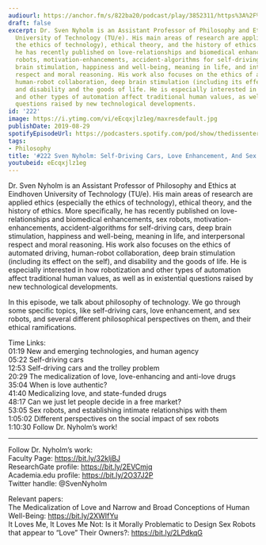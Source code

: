 ```yaml
---
audiourl: https://anchor.fm/s/822ba20/podcast/play/3852311/https%3A%2F%2Fd3ctxlq1ktw2nl.cloudfront.net%2Fproduction%2F2019-6-13%2F18715904-44100-2-ebeb9fa977fcc.m4a
draft: false
excerpt: Dr. Sven Nyholm is an Assistant Professor of Philosophy and Ethics at Eindhoven
  University of Technology (TU/e). His main areas of research are applied ethics (especially
  the ethics of technology), ethical theory, and the history of ethics. More specifically,
  he has recently published on love-relationships and biomedical enhancements, sex
  robots, motivation-enhancements, accident-algorithms for self-driving cars, deep
  brain stimulation, happiness and well-being, meaning in life, and interpersonal
  respect and moral reasoning. His work also focuses on the ethics of automated driving,
  human-robot collaboration, deep brain stimulation (including its effect on the self),
  and disability and the goods of life. He is especially interested in how robotization
  and other types of automation affect traditional human values, as well as in existential
  questions raised by new technological developments.
id: '222'
image: https://i.ytimg.com/vi/eEcqxjlz1eg/maxresdefault.jpg
publishDate: 2019-08-29
spotifyEpisodeUrl: https://podcasters.spotify.com/pod/show/thedissenter/episodes/222-Sven-Nyholm-Self-Driving-Cars--Love-Enhancement--And-Sex-Robots-e4k2in
tags:
- Philosophy
title: '#222 Sven Nyholm: Self-Driving Cars, Love Enhancement, And Sex Robots'
youtubeid: eEcqxjlz1eg
---
```

<div class="timelinks">

Dr. Sven Nyholm is an Assistant Professor of Philosophy and Ethics at Eindhoven University of Technology (TU/e). His main areas of research are applied ethics (especially the ethics of technology), ethical theory, and the history of ethics. More specifically, he has recently published on love-relationships and biomedical enhancements, sex robots, motivation-enhancements, accident-algorithms for self-driving cars, deep brain stimulation, happiness and well-being, meaning in life, and interpersonal respect and moral reasoning. His work also focuses on the ethics of automated driving, human-robot collaboration, deep brain stimulation (including its effect on the self), and disability and the goods of life. He is especially interested in how robotization and other types of automation affect traditional human values, as well as in existential questions raised by new technological developments.

In this episode, we talk about philosophy of technology. We go through some specific topics, like self-driving cars, love enhancement, and sex robots, and several different philosophical perspectives on them, and their ethical ramifications.

Time Links:  
<time>01:19</time> New and emerging technologies, and human agency  
<time>05:22</time> Self-driving cars  
<time>12:53</time> Self-driving cars and the trolley problem                               
<time>20:29</time> The medicalization of love, love-enhancing and anti-love drugs  
<time>35:04</time> When is love authentic?  
<time>41:40</time> Medicalizing love, and state-funded drugs  
<time>48:17</time> Can we just let people decide in a free market?  
<time>53:05</time> Sex robots, and establishing intimate relationships with them  
<time>1:05:02</time> Different perspectives on the social impact of sex robots   
<time>1:10:30</time> Follow Dr. Nyholm’s work!

---

Follow Dr. Nyholm’s work:  
Faculty Page: https://bit.ly/32kljBJ  
ResearchGate profile: https://bit.ly/2EVCmjq  
Academia.edu profile: https://bit.ly/2O37J2P  
Twitter handle: @SvenNyholm

Relevant papers:  
The Medicalization of Love and Narrow and Broad Conceptions of Human Well-Being: https://bit.ly/2XWIfYu  
It Loves Me, It Loves Me Not: Is it Morally Problematic to Design Sex Robots that appear to “Love” Their Owners?: https://bit.ly/2LPdkqG
</div>

